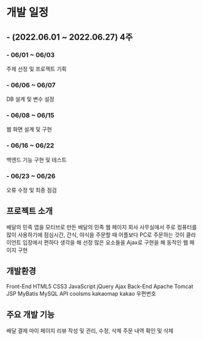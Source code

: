 # 개발 일정
## - (2022.06.01 ~ 2022.06.27) 4주

### - 06/01 ~ 06/03
주제 선정 및 프로젝트 기획

### - 06/06 ~ 06/07
DB 설계 및 변수 설정

### - 06/08 ~ 06/15
웹 화면 설계 및 구현

### - 06/16 ~ 06/22
백엔드 기능 구현 및 테스트

### - 06/23 ~ 06/26
오류 수정 및 최종 점검

## 프로젝트 소개
배달의 민족 앱을 모티브로 만든 배달의 민족 웹 페이지
회사 사무실에서 주로 컴퓨터를 많이 사용하기에 점심시간, 간식, 야식을 주문할 때 어플보다 PC로 주문하는 것이 클라이언트 입장에서 편하다 생각을 해 선정
많은 요소들을 Ajax로 구현을 해 동적인 웹 페이지 구현

## 개발환경
Front-End
HTML5 CSS3 JavaScript jQuery Ajax
Back-End
Apache Tomcat JSP MyBatis MySQL
API
coolsms kakaomap kakao 우편번호

## 주요 개발 기능
배달 결제
마이 페이지 리뷰 작성 및 관리, 수정, 삭제
주문 내역 확인 및 삭제
